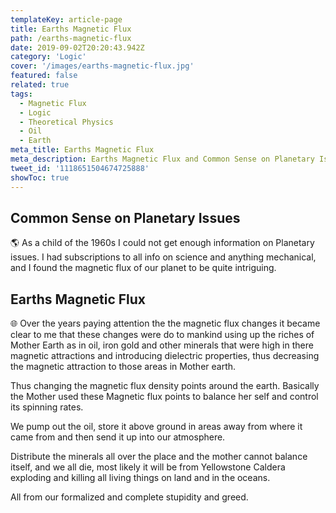```yaml
---
templateKey: article-page
title: Earths Magnetic Flux
path: /earths-magnetic-flux
date: 2019-09-02T20:20:43.942Z
category: 'Logic'
cover: '/images/earths-magnetic-flux.jpg'
featured: false
related: true
tags:
  - Magnetic Flux
  - Logic
  - Theoretical Physics
  - Oil
  - Earth
meta_title: Earths Magnetic Flux
meta_description: Earths Magnetic Flux and Common Sense on Planetary Issues
tweet_id: '1118651504674725888'
showToc: true
---
```


## Common Sense on Planetary Issues

🌎 As a child of the 1960s I could not get enough information on Planetary issues.
I had subscriptions to all info on science and anything mechanical, and I found the magnetic flux of our planet to be quite intriguing.

## Earths Magnetic Flux

🌐 Over the years paying attention the the magnetic flux changes it became clear to me that these changes were do to mankind using up the riches of Mother Earth as in oil, iron gold and other minerals that were high in there magnetic attractions and introducing dielectric properties, thus decreasing the magnetic attraction to those areas in Mother earth.

Thus changing the magnetic flux density points around the earth. Basically the Mother used these Magnetic flux points to balance her self and control its spinning rates.

We pump out the oil, store it above ground in areas away from where it came from and then send it up into our atmosphere.

Distribute the minerals all over the place and the mother cannot balance itself, and we all die, most likely it will be from Yellowstone Caldera exploding and killing all living things on land and in the oceans.

All from our formalized and complete stupidity and greed.
